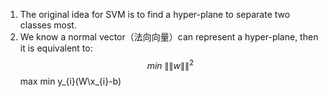 1. The original idea for SVM is to find a hyper-plane to separate two classes most.
1. We know a normal vector（法向向量）can represent a hyper-plane, then it is equivalent to:
$$min\ \|\|w\|\|^{2} $$
max min y_{i}(W\x_{i}-b)
